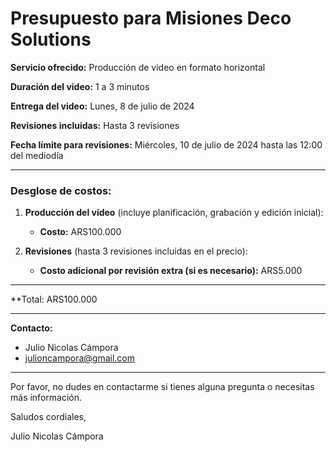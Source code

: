 # Presupuesto para Misiones Deco Solutions

**Servicio ofrecido:** Producción de video en formato horizontal

**Duración del video:** 1 a 3 minutos

**Entrega del video:** Lunes, 8 de julio de 2024

**Revisiones incluidas:** Hasta 3 revisiones

**Fecha límite para revisiones:** Miércoles, 10 de julio de 2024 hasta las 12:00 del mediodía

---

### Desglose de costos:

1. **Producción del video** (incluye planificación, grabación y edición inicial):
   - **Costo:** ARS100.000

2. **Revisiones** (hasta 3 revisiones incluidas en el precio):
   - **Costo adicional por revisión extra (si es necesario):**  ARS5.000

---

**Total: ARS100.000

---

**Contacto:**
- Julio Nicolas Cámpora
- julioncampora@gmail.com

---

Por favor, no dudes en contactarme si tienes alguna pregunta o necesitas más información.

Saludos cordiales,

Julio Nicolas Cámpora